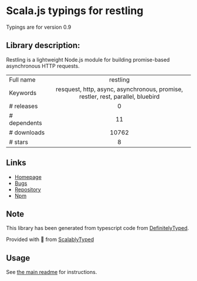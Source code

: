 
# Scala.js typings for restling

Typings are for version 0.9

## Library description:
Restling is a lightweight Node.js module for building promise-based asynchronous HTTP requests.

|                    |                 |
| ------------------ | :-------------: |
| Full name          | restling |
| Keywords           | resquest, http, async, asynchronous, promise, restler, rest, parallel, bluebird |
| # releases         | 0 |
| # dependents       | 11 |
| # downloads        | 10762 |
| # stars            | 8 |

## Links
- [Homepage](https://github.com/lucasfeliciano/restling)
- [Bugs](https://github.com/lucasfeliciano/restling/issues)
- [Repository](https://github.com/lucasfeliciano/restling)
- [Npm](https://www.npmjs.com/package/restling)
    


## Note
This library has been generated from typescript code from [DefinitelyTyped](https://definitelytyped.org).

Provided with :purple_heart: from [ScalablyTyped](https://github.com/oyvindberg/ScalablyTyped)

## Usage
See [the main readme](../../readme.md) for instructions.


